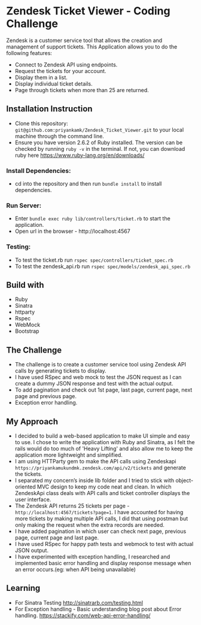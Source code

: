# Zendesk Ticket Viewer - Coding Challenge

Zendesk is a customer service tool that allows the creation and management of support tickets.
This Application allows you to do the following features:

- Connect to Zendesk API using endpoints.
- Request the tickets for your account.
- Display them in a list.
- Display individual ticket details.
- Page through tickets when more than 25 are returned.

## Installation Instruction

- Clone this repository: `git@github.com:priyankamk/Zendesk_Ticket_Viewer.git` to your local machine through the command line.
- Ensure you have version 2.6.2 of Ruby installed. The version can be checked by running `ruby -v` in the terminal. If not, you can download ruby here https://www.ruby-lang.org/en/downloads/

### Install Dependencies:

- cd into the repository and then run `bundle install` to install dependencies.

### Run Server:

- Enter `bundle exec ruby lib/controllers/ticket.rb` to start the application.
- Open url in the browser - http://localhost:4567

### Testing:

- To test the ticket.rb run `rspec spec/controllers/ticket_spec.rb`
- To test the zendesk_api.rb run `rspec spec/models/zendesk_api_spec.rb`

## Build with

- Ruby
- Sinatra
- httparty
- Rspec
- WebMock
- Bootstrap

## The Challenge

- The challenge is to create a customer service tool using Zendesk API calls by generating tickets to display.
- I have used RSpec and web mock to test the JSON request as I can create a dummy JSON response and test with the actual output.
- To add pagination and check out 1st page, last page, current page, next page and previous page.
- Exception error handling.

## My Approach

- I decided to build a web-based application to make UI simple and easy to use. I chose to write the application with Ruby and Sinatra, as I felt the rails would do too much of 'Heavy Lifting' and also allow me to keep the application more lightweight and simplified.
- I am using HTTParty gem to make the API calls using Zendeskapi `https://priyankamukundmk.zendesk.com/api/v2/tickets` and generate the tickets.
- I separated my concern’s inside lib folder and I tried to stick with object-oriented MVC design to keep my code neat and clean. In which ZendeskApi class deals with API calls and ticket controller displays the user interface.
- The Zendesk API returns 25 tickets per page - `http://localhost:4567/tickets?page=1`. I have accounted for having more tickets by making multiple API calls, I did that using postman but only making the request when the extra records are needed.
- I have added pagination in which user can check next page, previous page, current page and last page.
- I have used RSpec for happy path tests and webmock to test with actual JSON output.
- I have experimented with exception handling, I researched and implemented basic error handling and display response message when an error occurs.(eg: when API being unavailable)

## Learning

- For Sinatra Testing
  http://sinatrarb.com/testing.html
- For Exception handling - Basic understanding blog post about Error handling.
  https://stackify.com/web-api-error-handling/
